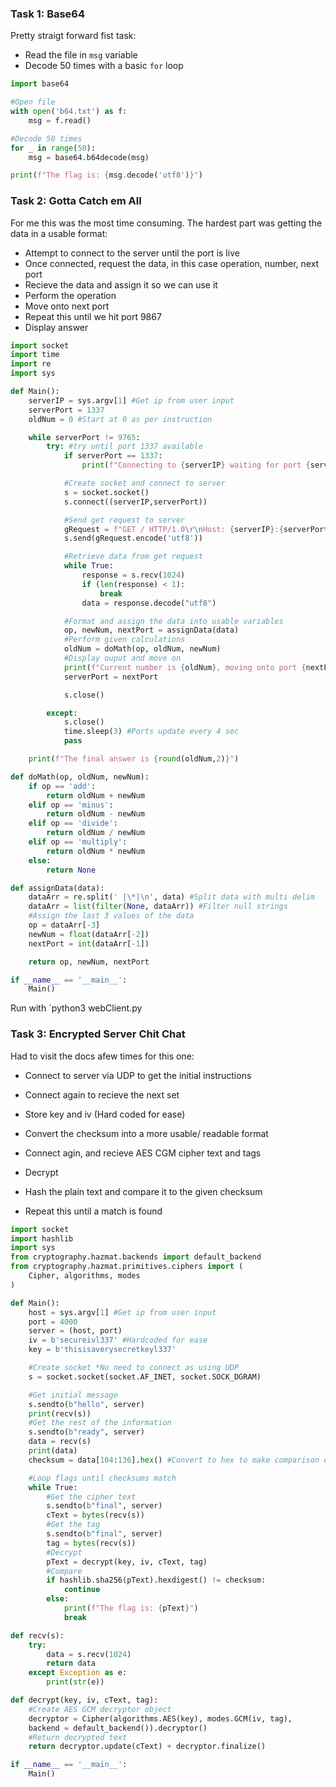 ### Task 1: Base64

Pretty straigt forward fist task:
- Read the file in `msg` variable
- Decode 50 times with a basic `for` loop

```python
import base64

#Open file
with open('b64.txt') as f:
    msg = f.read()

#Decode 50 times
for _ in range(50):
    msg = base64.b64decode(msg)

print(f"The flag is: {msg.decode('utf8')}")
```

### Task 2: Gotta Catch em All 

For me this was the most time consuming. The hardest part was getting the data in a usable format:
- Attempt to connect to the server until the port is live
- Once connected, request the data, in this case operation, number, next port 
- Recieve the data and assign it so we can use it
- Perform the operation 
- Move onto next port
- Repeat this until we hit port 9867
- Display answer

```python 
import socket
import time
import re
import sys

def Main():
    serverIP = sys.argv[1] #Get ip from user input
    serverPort = 1337
    oldNum = 0 #Start at 0 as per instruction

    while serverPort != 9765:
        try: #try until port 1337 available
            if serverPort == 1337:
                print(f"Connecting to {serverIP} waiting for port {serverPort} to become available...")

            #Create socket and connect to server
            s = socket.socket()
            s.connect((serverIP,serverPort))

            #Send get request to server
            gRequest = f"GET / HTTP/1.0\r\nHost: {serverIP}:{serverPort}\r\n\r\n"
            s.send(gRequest.encode('utf8'))

            #Retrieve data from get request
            while True:
                response = s.recv(1024)
                if (len(response) < 1):
                    break
                data = response.decode("utf8")

            #Format and assign the data into usable variables
            op, newNum, nextPort = assignData(data)
            #Perform given calculations
            oldNum = doMath(op, oldNum, newNum)
            #Display ouput and move on
            print(f"Current number is {oldNum}, moving onto port {nextPort}")
            serverPort = nextPort

            s.close()

        except:
            s.close()
            time.sleep(3) #Ports update every 4 sec
            pass

    print(f"The final answer is {round(oldNum,2)}")

def doMath(op, oldNum, newNum):
    if op == 'add':
        return oldNum + newNum
    elif op == 'minus':
        return oldNum - newNum
    elif op == 'divide':
        return oldNum / newNum
    elif op == 'multiply':
        return oldNum * newNum
    else:
        return None

def assignData(data):
    dataArr = re.split(' |\*|\n', data) #Split data with multi delim
    dataArr = list(filter(None, dataArr)) #Filter null strings
    #Assign the last 3 values of the data
    op = dataArr[-3]
    newNum = float(dataArr[-2])
    nextPort = int(dataArr[-1])

    return op, newNum, nextPort

if __name__ == '__main__':
    Main()
```

Run with `python3 webClient.py <ip>

### Task 3: Encrypted Server Chit Chat 

Had to visit the docs afew times for this one:
- Connect to server via UDP to get the initial instructions
- Connect again to recieve the next set 
- Store key and iv (Hard coded for ease)
- Convert the checksum into a more usable/ readable format 

- Connect agin, and recieve AES CGM cipher text and tags
- Decrypt 
- Hash the plain text and compare it to the given checksum
- Repeat this until a match is found

```python 
import socket
import hashlib
import sys
from cryptography.hazmat.backends import default_backend
from cryptography.hazmat.primitives.ciphers import (
    Cipher, algorithms, modes
)

def Main():
    host = sys.argv[1] #Get ip from user input
    port = 4000
    server = (host, port)
    iv = b'secureivl337' #Hardcoded for ease
    key = b'thisisaverysecretkeyl337'

    #Create socket *No need to connect as using UDP
    s = socket.socket(socket.AF_INET, socket.SOCK_DGRAM)

    #Get initial message
    s.sendto(b"hello", server)
    print(recv(s))
    #Get the rest of the information
    s.sendto(b"ready", server)
    data = recv(s)
    print(data)
    checksum = data[104:136].hex() #Convert to hex to make comparison easier

    #Loop flags until checksums match
    while True:
        #Get the cipher text
        s.sendto(b"final", server)
        cText = bytes(recv(s))
        #Get the tag
        s.sendto(b"final", server)
        tag = bytes(recv(s))
        #Decrypt
        pText = decrypt(key, iv, cText, tag)
        #Compare
        if hashlib.sha256(pText).hexdigest() != checksum:
            continue
        else:
            print(f"The flag is: {pText}")
            break

def recv(s):
    try:
        data = s.recv(1024)
        return data
    except Exception as e:
        print(str(e))

def decrypt(key, iv, cText, tag):
    #Create AES GCM decryptor object
    decryptor = Cipher(algorithms.AES(key), modes.GCM(iv, tag),
    backend = default_backend()).decryptor()
    #Return decrypted text
    return decryptor.update(cText) + decryptor.finalize()

if __name__ == '__main__':
    Main()
```
